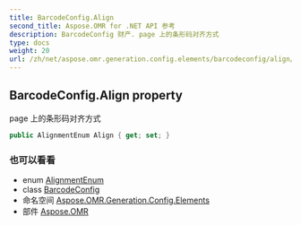 ```yaml
---
title: BarcodeConfig.Align
second_title: Aspose.OMR for .NET API 参考
description: BarcodeConfig 财产. page 上的条形码对齐方式
type: docs
weight: 20
url: /zh/net/aspose.omr.generation.config.elements/barcodeconfig/align/
---
```

## BarcodeConfig.Align property

page 上的条形码对齐方式

```csharp
public AlignmentEnum Align { get; set; }
```

### 也可以看看

* enum [AlignmentEnum](../../../aspose.omr.generation.config.enums/alignmentenum/)
* class [BarcodeConfig](../)
* 命名空间 [Aspose.OMR.Generation.Config.Elements](../../barcodeconfig/)
* 部件 [Aspose.OMR](../../../)


